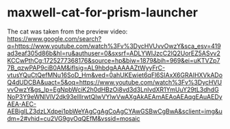 # maxwell-cat-for-prism-launcher
The cat was taken from the preview video: https://www.google.com/search?q=https://www.youtube.com/watch%3Fv%3DycHVUvvOwzY&sca_esv=419ad3eaf305d86b&hl=ru&authuser=0&sxsrf=ADLYWIJzcC2lQ2UorEZ5ASvv2KCCwPthCg:1725277368176&source=hp&biw=1879&bih=969&ei=uKTVZp77B_qzwPAP9ciB0AM&iflsig=AL9hbdgAAAAAZtWyyFrC-vtusYQuCtQefMNu16SoD_Hm&ved=0ahUKEwiet6qFl6SIAxX6GRAIHXVkADoQ4dUDCBA&uact=5&oq=https://www.youtube.com/watch%3Fv%3DycHVUvvOwzY&gs_lp=EgNpbWciK2h0dHBzOi8vd3d3LnlvdXR1YmUuY29tL3dhdGNoP3Y9eWNIVlV2dk93ellIrwtQlwVYlwVwAXgAkAEAmAEAoAEAqgEAuAEDyAEA-AEC-AEBigILZ3dzLXdpei1pbWeYAgCgAgCoAgCYAwGSBwCgBwA&sclient=img&udm=2#vhid=cu2VG9gvOqQEfM&vssid=mosaic
